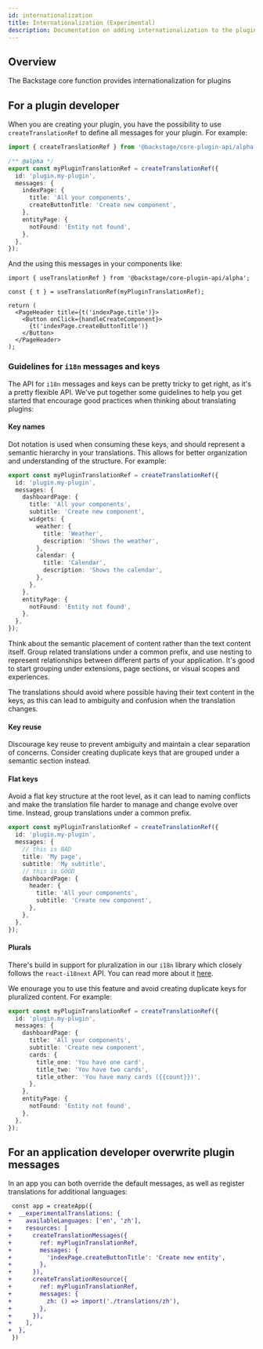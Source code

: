 ```yaml
---
id: internationalization
title: Internationalization (Experimental)
description: Documentation on adding internationalization to the plugin
---
```


## Overview

The Backstage core function provides internationalization for plugins

## For a plugin developer

When you are creating your plugin, you have the possibility to use `createTranslationRef` to define all messages for your plugin. For example:

```ts
import { createTranslationRef } from '@backstage/core-plugin-api/alpha';

/** @alpha */
export const myPluginTranslationRef = createTranslationRef({
  id: 'plugin.my-plugin',
  messages: {
    indexPage: {
      title: 'All your components',
      createButtonTitle: 'Create new component',
    },
    entityPage: {
      notFound: 'Entity not found',
    },
  },
});
```

And the using this messages in your components like:

```tsx
import { useTranslationRef } from '@backstage/core-plugin-api/alpha';

const { t } = useTranslationRef(myPluginTranslationRef);

return (
  <PageHeader title={t('indexPage.title')}>
    <Button onClick={handleCreateComponent}>
      {t('indexPage.createButtonTitle')}
    </Button>
  </PageHeader>
);
```

### Guidelines for `i18n` messages and keys

The API for `i18n` messages and keys can be pretty tricky to get right, as it's a pretty flexible API. We've put together some guidelines to help you get started that encourage good practices when thinking about translating plugins:

#### Key names

Dot notation is used when consuming these keys, and should represent a semantic hierarchy in your translations. This allows for better organization and understanding of the structure. For example:

```ts
export const myPluginTranslationRef = createTranslationRef({
  id: 'plugin.my-plugin',
  messages: {
    dashboardPage: {
      title: 'All your components',
      subtitle: 'Create new component',
      widgets: {
        weather: {
          title: 'Weather',
          description: 'Shows the weather',
        },
        calendar: {
          title: 'Calendar',
          description: 'Shows the calendar',
        },
      },
    },
    entityPage: {
      notFound: 'Entity not found',
    },
  },
});
```

Think about the semantic placement of content rather than the text content itself. Group related translations under a common prefix, and use nesting to represent relationships between different parts of your application. It's good to start grouping under extensions, page sections, or visual scopes and experiences.

The translations should avoid where possible having their text content in the keys, as this can lead to ambiguity and confusion when the translation changes.

#### Key reuse

Discourage key reuse to prevent ambiguity and maintain a clear separation of concerns. Consider creating duplicate keys that are grouped under a semantic section instead.

#### Flat keys

Avoid a flat key structure at the root level, as it can lead to naming conflicts and make the translation file harder to manage and change evolve over time. Instead, group translations under a common prefix.

```ts
export const myPluginTranslationRef = createTranslationRef({
  id: 'plugin.my-plugin',
  messages: {
    // this is BAD
    title: 'My page',
    subtitle: 'My subtitle',
    // this is GOOD
    dashboardPage: {
      header: {
        title: 'All your components',
        subtitle: 'Create new component',
      },
    },
  },
});
```

#### Plurals

There's build in support for pluralization in our `i18n` library which closely follows the `react-i18next` API. You can read more about it [here](https://www.i18next.com/translation-function/plurals).

We enourage you to use this feature and avoid creating duplicate keys for pluralized content. For example:

```ts
export const myPluginTranslationRef = createTranslationRef({
  id: 'plugin.my-plugin',
  messages: {
    dashboardPage: {
      title: 'All your components',
      subtitle: 'Create new component',
      cards: {
        title_one: 'You have one card',
        title_two: 'You have two cards',
        title_other: 'You have many cards ({{count}})',
      },
    },
    entityPage: {
      notFound: 'Entity not found',
    },
  },
});
```

## For an application developer overwrite plugin messages

In an app you can both override the default messages, as well as register translations for additional languages:

```diff
 const app = createApp({
+  __experimentalTranslations: {
+    availableLanguages: ['en', 'zh'],
+    resources: [
+      createTranslationMessages({
+        ref: myPluginTranslationRef,
+        messages: {
+          'indexPage.createButtonTitle': 'Create new entity',
+        },
+      }),
+      createTranslationResource({
+        ref: myPluginTranslationRef,
+        messages: {
+          zh: () => import('./translations/zh'),
+        },
+      }),
+    ],
+  },
 })
```
